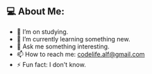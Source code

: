 <!-- **alfarise/alfarise** is a ✨ _special_ ✨ repository because its `README.md` (this file) appears on your GitHub profile. -->

## 💻 About Me:

- 🔭 I’m on studying.
- 🌱 I’m currently learning something new.
- 💬 Ask me something interesting.
- 📫 How to reach me: codelife.alf@gmail.com
- ⚡ Fun fact: I don't know.
